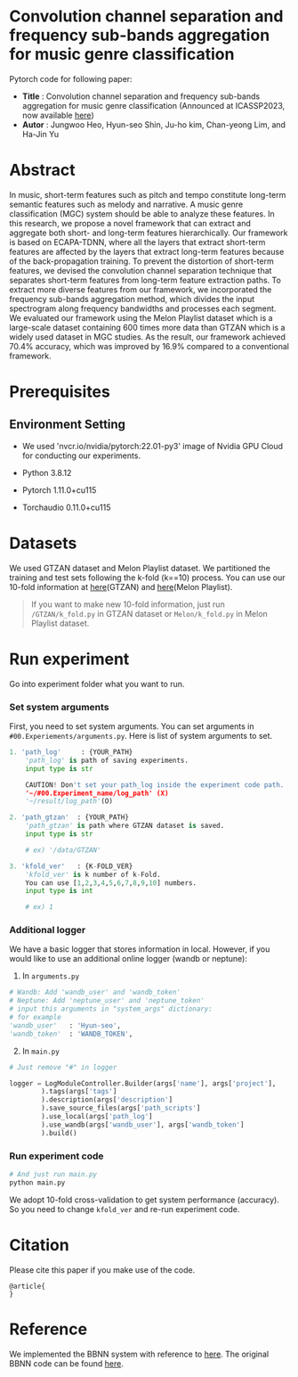 # Convolution channel separation and frequency sub-bands aggregation for music genre classification

Pytorch code for following paper:

* **Title** : Convolution channel separation and frequency sub-bands aggregation for music genre classification (Announced at ICASSP2023, now available [here]( https://arxiv.org/abs/2211.01599 )) 
* **Autor** :  Jungwoo Heo, Hyun-seo Shin, Ju-ho kim, Chan-yeong Lim, and Ha-Jin Yu

# Abstract
In music, short-term features such as pitch and tempo constitute long-term semantic features such as melody and narrative. A music genre classification (MGC) system should be able to analyze these features. In this research, we propose a novel framework that can extract and aggregate both short- and long-term features hierarchically. Our framework is based on ECAPA-TDNN, where all the layers that extract short-term features are affected by the layers that extract long-term features because of the back-propagation training. To prevent the distortion of short-term features, we devised the convolution channel separation technique that separates short-term features from long-term feature extraction paths. To extract more diverse features from our framework, we incorporated the frequency sub-bands aggregation method, which divides the input spectrogram along frequency bandwidths and processes each segment. We evaluated our framework using the Melon Playlist dataset which is a large-scale dataset containing 600 times more data than GTZAN which is a widely used dataset in MGC studies. As the result, our framework achieved 70.4% accuracy, which was improved by 16.9% compared to a conventional framework.

# Prerequisites

## Environment Setting
* We used 'nvcr.io/nvidia/pytorch:22.01-py3' image of Nvidia GPU Cloud for conducting our experiments. 

* Python 3.8.12

* Pytorch 1.11.0+cu115

* Torchaudio 0.11.0+cu115

  

# Datasets

We used GTZAN dataset and Melon Playlist dataset. We partitioned the training and test sets following the k-fold (k==10) process. You can use our 10-fold information at [here]( https://github.com/Jungwoo4021/ECAPAwithCCSandFSA/tree/main/dataset_kfold/GTZAN )(GTZAN) and [here]( https://github.com/Jungwoo4021/ECAPAwithCCSandFSA/tree/main/dataset_kfold/Melon )(Melon Playlist).

> If you want to make new 10-fold information, just run `/GTZAN/k_fold.py` in GTZAN dataset or `Melon/k_fold.py` in Melon Playlist dataset.

# Run experiment

Go into experiment folder what you want to run.

### Set system arguments

First, you need to set system arguments. You can set arguments in `#00.Experiements/arguments.py`. Here is list of system arguments to set.

```python
1. 'path_log'	  : {YOUR_PATH}
	'path_log' is path of saving experiments.
	input type is str

	CAUTION! Don't set your path_log inside the experiment code path.
	'~/#00.Experiment_name/log_path' (X)
	'~/result/log_path'(O)

2. 'path_gtzan'  : {YOUR_PATH}
	'path_gtzan' is path where GTZAN dataset is saved.
	input type is str

	# ex) '/data/GTZAN'

3. 'kfold_ver'   : {K-FOLD_VER}
	'kfold_ver' is k number of k-Fold.
	You can use [1,2,3,4,5,6,7,8,9,10] numbers.
	input type is int

	# ex) 1
```

### Additional logger

We have a basic logger that stores information in local. However, if you would like to use an additional online logger (wandb or neptune):

1. In `arguments.py`

```python
# Wandb: Add 'wandb_user' and 'wandb_token'
# Neptune: Add 'neptune_user' and 'neptune_token'
# input this arguments in "system_args" dictionary:
# for example
'wandb_user'   : 'Hyun-seo',
'wandb_token'  : 'WANDB_TOKEN',
```

2. In `main.py`

```python
# Just remove "#" in logger

logger = LogModuleController.Builder(args['name'], args['project'],
        ).tags(args['tags']
        ).description(args['description']
        ).save_source_files(args['path_scripts']
        ).use_local(args['path_log']
        ).use_wandb(args['wandb_user'], args['wandb_token']
        ).build()
```

### Run experiment code

```python
# And just run main.py
python main.py
```

We adopt 10-fold cross-validation to get system performance (accuracy). So you need to change `kfold_ver` and re-run experiment code.



# Citation

Please cite this paper if you make use of the code. 

```
@article{
}
```

# Reference
We implemented the BBNN system with reference to [here]( https://arxiv.org/pdf/1901.08928.pdf ). The original BBNN code can be found [here]( https://github.com/CaifengLiu/music-genre-classification ).
